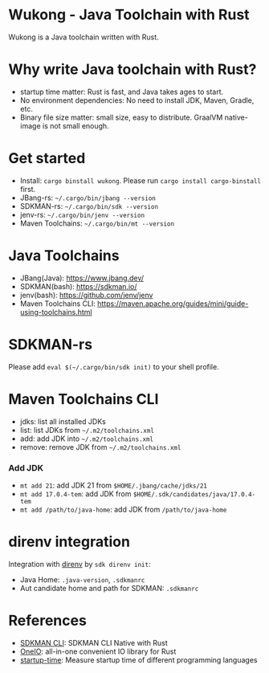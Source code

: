 Wukong - Java Toolchain with Rust
====================================
Wukong is a Java toolchain written with Rust.

# Why write Java toolchain with Rust?

- startup time matter: Rust is fast, and Java takes ages to start.
- No environment dependencies: No need to install JDK, Maven, Gradle, etc.
- Binary file size matter: small size, easy to distribute. GraalVM native-image is not small enough.

# Get started

- Install: `cargo binstall wukong`. Please run `cargo install cargo-binstall` first.
- JBang-rs: `~/.cargo/bin/jbang --version`
- SDKMAN-rs: `~/.cargo/bin/sdk --version`
- jenv-rs: `~/.cargo/bin/jenv --version`
- Maven Toolchains: `~/.cargo/bin/mt --version`

# Java Toolchains

- JBang(Java): https://www.jbang.dev/
- SDKMAN(bash): https://sdkman.io/
- jenv(bash): https://github.com/jenv/jenv
- Maven Toolchains CLI: https://maven.apache.org/guides/mini/guide-using-toolchains.html

# SDKMAN-rs

Please add `eval $(~/.cargo/bin/sdk init)` to your shell profile.

# Maven Toolchains CLI

- jdks: list all installed JDKs
- list: list JDKs from `~/.m2/toolchains.xml`
- add: add JDK into `~/.m2/toolchains.xml`
- remove: remove JDK from `~/.m2/toolchains.xml`

### Add JDK

- `mt add 21`: add JDK 21 from `$HOME/.jbang/cache/jdks/21`
- `mt add 17.0.4-tem`: add JDK from `$HOME/.sdk/candidates/java/17.0.4-tem`
- `mt add /path/to/java-home`: add JDK from `/path/to/java-home`

# direnv integration

Integration with [direnv](https://direnv.net/) by `sdk direnv init`:

- Java Home: `.java-version`, `.sdkmanrc`
- Aut candidate home and path for SDKMAN: `.sdkmanrc`

# References

* [SDKMAN CLI](https://github.com/sdkman/sdkman-cli-native): SDKMAN CLI Native with Rust
* [OneIO](https://github.com/bgpkit/oneio): all-in-one convenient IO library for Rust
* [startup-time](https://github.com/bdrung/startup-time): Measure startup time of different programming languages
